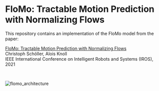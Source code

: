 # FloMo: Tractable Motion Prediction with Normalizing Flows

This repository contains an implementation of the FloMo model from the paper:

[FloMo: Tractable Motion Prediction with Normalizing Flows](https://arxiv.org/abs/2103.03614)<br>
Christoph Schöller, Alois Knoll<br>
IEEE International Conference on Intelligent Robots and Systems (IROS), 2021

<br>

![flomo_architecture](https://user-images.githubusercontent.com/1900532/198825772-0c04db83-f485-41be-8bc7-24d7fd64745f.png)
